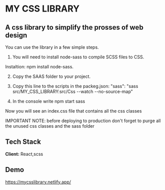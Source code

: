 
# MY CSS LIBRARY
## A css library to simplify the prosses of web design

You can use the library in a few simple steps.

1. You will need to install node-sass to compile SCSS files to CSS.

Instaltion: npm install node-sass.

2. Copy the SAAS folder to your project.

3. Copy this line to the scripts in the packeg.json: "sass": "sass src/MY_CSS_LIBRARY:src/Css --watch --no-source-map"

4. In the console write npm start sass

Now you will see an index.css file that contains all the css classes

IMPORTANT NOTE: before deploying to production don't forget to purge all the unused css classes and the sass folder


## Tech Stack

**Client:** React,scss




## Demo

https://mycsslibrary.netlify.app/

